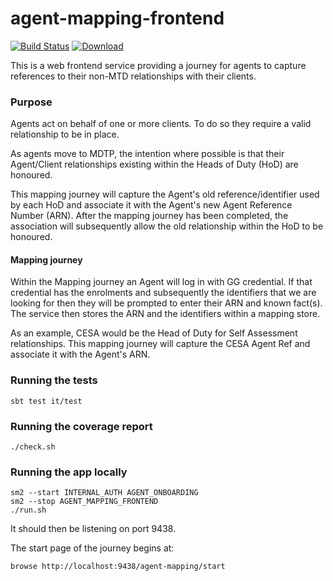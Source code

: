 # agent-mapping-frontend

[![Build Status](https://travis-ci.org/hmrc/agent-mapping-frontend.svg)](https://travis-ci.org/hmrc/agent-mapping-frontend) [ ![Download](https://api.bintray.com/packages/hmrc/releases/agent-mapping-frontend/images/download.svg) ](https://bintray.com/hmrc/releases/agent-mapping-frontend/_latestVersion)

This is a web frontend service providing a journey for agents to capture references to their non-MTD relationships with their clients.

### Purpose

Agents act on behalf of one or more clients. To do so they require a valid relationship to be in place.

As agents move to MDTP, the intention where possible is that their Agent/Client relationships existing within the Heads of Duty (HoD) are honoured.

This mapping journey will capture the Agent's old reference/identifier used by each HoD and associate it with the Agent's new Agent Reference Number (ARN).
After the mapping journey has been completed, the association will subsequently allow the old relationship within the HoD to be honoured.

#### Mapping journey

Within the Mapping journey an Agent will log in with GG credential.
If that credential has the enrolments and subsequently the identifiers that we are looking for then they will be prompted to enter their ARN and known fact(s). The service then stores the ARN and the identifiers within a mapping store.

As an example, CESA would be the Head of Duty for Self Assessment relationships.
This mapping journey will capture the CESA Agent Ref and associate it with the Agent's ARN.

### Running the tests

    sbt test it/test

### Running the coverage report

    ./check.sh

### Running the app locally

    sm2 --start INTERNAL_AUTH AGENT_ONBOARDING
    sm2 --stop AGENT_MAPPING_FRONTEND
    ./run.sh

It should then be listening on port 9438.

The start page of the journey begins at:

    browse http://localhost:9438/agent-mapping/start
    
    
    
